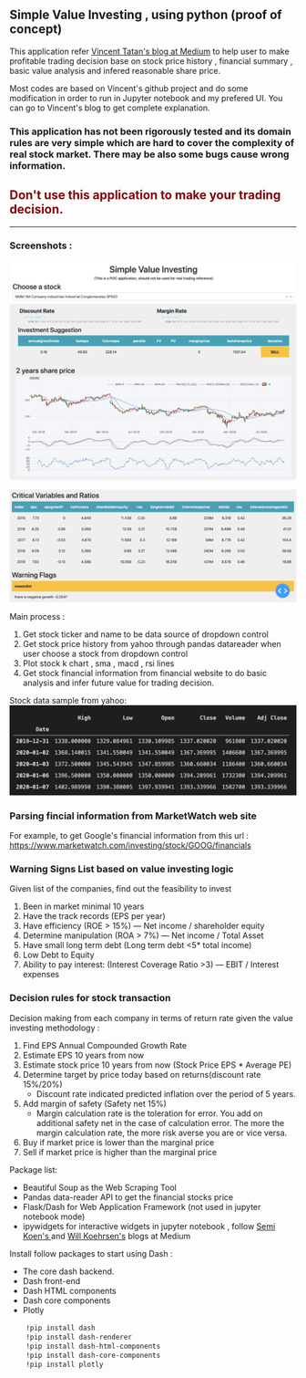 ## Simple Value Investing , using python (proof of concept)

This application refer [Vincent Tatan's blog at Medium](https://towardsdatascience.com/value-investing-dashboard-with-python-beautiful-soup-and-dash-python-43002f6a97ca)  to help user to make profitable trading decision base on stock price history , financial summary , basic value analysis and infered reasonable share price. 

Most codes are based on Vincent's github project and do some modification in order to run in Jupyter notebook and  my prefered UI.  You can go to Vincent's blog to get complete explanation. 

### This application has not been rigorously tested and its domain rules are very simple which are hard to cover the complexity of real stock market. There may be also some bugs cause wrong information.
## <span style='color:#800000'>Don't use this application to make your trading decision. </span>


-------

### Screenshots : 

![](data/../assets/dashboard-s1.png)

![](data/../assets/dashboard-s2.png)

Main process :
1. Get stock ticker and name to be data source of dropdown control
2. Get stock price history from yahoo through pandas datareader when user choose a stock from dropdown control
3. Plot stock k chart , sma  , macd , rsi lines
4. Get stock financial information from financial website to do basic analysis and infer future value for trading decision.

Stock data sample from yahoo:
![](data/../assets/stockpricedata_from_yahoo.png)

### Parsing fincial information from MarketWatch web site
For example, to get Google's financial information from this url : https://www.marketwatch.com/investing/stock/GOOG/financials

### Warning Signs List based on value investing logic ###

Given list of the companies, find out the feasibility to invest

1. Been in market minimal 10 years
1. Have the track records (EPS per year)
1. Have efficiency (ROE > 15%) — Net income / shareholder equity
1. Determine manipulation (ROA > 7%) — Net income / Total Asset
1. Have small long term debt (Long term debt <5* total income)
1. Low Debt to Equity
1. Ability to pay interest: (Interest Coverage Ratio >3) — EBIT / Interest expenses

### Decision rules for stock transaction

Decision making from each company in terms of return rate given the value investing methodology :

1. Find EPS Annual Compounded Growth Rate
2. Estimate EPS 10 years from now
3. Estimate stock price 10 years from now (Stock Price EPS * Average PE)
4. Determine target by price today based on returns(discount rate 15%/20%)
   - Discount rate indicated predicted inflation over the period of 5 years. 
5. Add margin of safety (Safety net 15%)
   - Margin calculation rate is the toleration for error. You add on additional safety net in the case of calculation error. The more the margin calculation rate, the more risk averse you are or vice versa.
6. Buy if market price is lower than the marginal price
7. Sell if market price is higher than the marginal price




Package list:
- Beautiful Soup as the Web Scraping Tool
- Pandas data-reader API to get the financial stocks price
- Flask/Dash for Web Application Framework (not used in jupyter notebook mode)
- ipywidgets for interactive widgets in jupyter notebook , follow [Semi Koen's ](https://towardsdatascience.com/bring-your-jupyter-notebook-to-life-with-interactive-widgets-bc12e03f0916) and [Will Koehrsen's](https://towardsdatascience.com/interactive-controls-for-jupyter-notebooks-f5c94829aee6) blogs at Medium


Install follow packages to start using Dash :
- The core dash backend.
- Dash front-end
- Dash HTML components
- Dash core components
- Plotly

```
    !pip install dash
    !pip install dash-renderer
    !pip install dash-html-components
    !pip install dash-core-components
    !pip install plotly
```